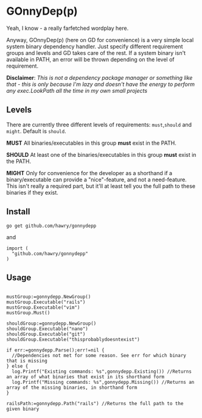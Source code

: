# GOnnyDep(p)

Yeah, I know - a really farfetched wordplay here.

Anyway, GOnnyDep(p) (here on GD for convenience) is a very simple local system binary dependency handler. Just specify different requirement groups and levels and GD takes care of the rest. If a system binary isn't available in PATH, an error will be thrown depending on the level of requirement.

**Disclaimer**: *This is not a dependency package manager or something like that - this is only because I'm lazy and doesn't have the energy to perform any exec.LookPath all the time in my own small projects*

## Levels

There are currently three different levels of requirements: `must`,`should` and `might`. Default is `should`.

**MUST** All binaries/executables in this group **must** exist in the PATH.

**SHOULD** At least one of the binaries/executables in this group **must** exist in the PATH.

**MIGHT** Only for convenience for the developer as a shorthand if a binary/executable can provide a "nice"-feature, and not a need-feature. This isn't really a required part, but it'll at least tell you the full path to these binaries if they exist.

## Install
`go get github.com/hawry/gonnydepp`

and
```golang
import (
  "github.com/hawry/gonnydepp"
)
```

## Usage
```golang

mustGroup:=gonnydepp.NewGroup()
mustGroup.Executable("rails")
mustGroup.Executable("vim")
mustGroup.Must()

shouldGroup:=gonnydepp.NewGroup()
shouldGroup.Executable("nano")
shouldGroup.Executable("git")
shouldGroup.Executable("thisprobablydoesntexist")

if err:=gonnydepp.Parse();err!=nil {
  //Dependencies not met for some reason. See err for which binary that is missing
} else {
  log.Printf("Existing commands: %s",gonnydepp.Existing()) //Returns an array of what binaries that exist in its shorthand form
  log.Printf("Missing commands: %s",gonnydepp.Missing()) //Returns an array of the missing binaries, in shorthand form
}

railsPath:=gonnydepp.Path("rails") //Returns the full path to the given binary

```

